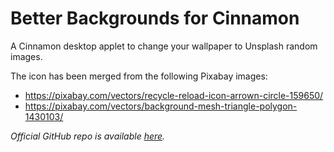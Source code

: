 # Better Backgrounds for Cinnamon #

A Cinnamon desktop applet to change your wallpaper to Unsplash random images.

The icon has been merged from the following Pixabay images:
- https://pixabay.com/vectors/recycle-reload-icon-arrown-circle-159650/
- https://pixabay.com/vectors/background-mesh-triangle-polygon-1430103/

_Official GitHub repo is available [here](https://github.com/Simonmicro/cinnamon-spices-applets)._
